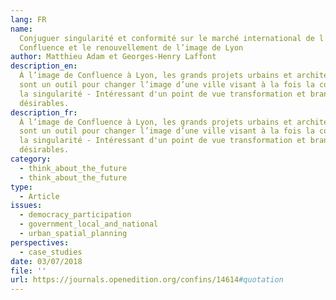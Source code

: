 ```yaml
---
lang: FR
name:
  Conjuguer singularité et conformité sur le marché international de l’urbain.
  Confluence et le renouvellement de l’image de Lyon
author: Matthieu Adam et Georges-Henry Laffont
description_en:
  À l’image de Confluence à Lyon, les grands projets urbains et architecturaux
  sont un outil pour changer l’image d’une ville visant à la fois la conformité et
  la singularité - Intéressant d'un point de vue transformation et branding des villes
  désirables.
description_fr:
  À l’image de Confluence à Lyon, les grands projets urbains et architecturaux
  sont un outil pour changer l’image d’une ville visant à la fois la conformité et
  la singularité - Intéressant d'un point de vue transformation et branding des villes
  désirables.
category:
  - think_about_the_future
  - think_about_the_future
type:
  - Article
issues:
  - democracy_participation
  - government_local_and_national
  - urban_spatial_planning
perspectives:
  - case_studies
date: 03/07/2018
file: ''
url: https://journals.openedition.org/confins/14614#quotation
---
```

